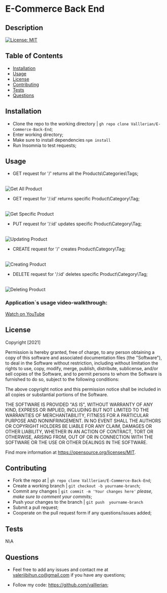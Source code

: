 <h1>E-Commerce Back End</h1>
    
## Description 
    


[![License: MIT](https://img.shields.io/badge/License-MIT-yellow.svg)](https://opensource.org/licenses/MIT)
    
## Table of Contents
- [Installation](#installation)
- [Usage](#usage)
- [License](#license)
- [Contributing](#contributing)
- [Tests](#tests)
- [Questions](#questions)
    
## Installation
    
- Clone the repo to the working directory | `gh repo clone Valllerian/E-Commerce-Back-End`;
- Enter working directory;
- Make sure to install dependencies `npm install`
- Run Insomnia to test requests;
    
## Usage 
    
- GET request for '/' returns all the Products\Categories\Tags;

<br>
<img alt="Get All Product" src="assets/images/image02.jpg" />
<br>

- GET request for '/:id' returns specific Product\Category\Tag;

<br>
<img alt="Get Specific Product" src="assets/images/image01.jpg" />
<br>

- PUT request for '/:id' updates specific Product\Category\Tag;

<br>
<img alt="Updating Product" src="assets/images/image03.jpg" />
<br>

- CREATE request for '/' creates  Product\Category\Tag;

<br>
<img alt="Creating Product" src="assets/images/image04.jpg" />
<br>

- DELETE request for '/:id' deletes  specific Product\Category\Tag;

<br>
<img alt="Deleting Product" src="assets/images/image05.jpg" />
<br>



<h3>Application`s usage video-walkthrough:</h3>
<a href="https://youtu.be/N7JQ4IiRoJI" target="_blank">Watch on YouTube</a>

## License
    


Copyright [2021] 

Permission is hereby granted, free of charge, to any person obtaining a copy of this software and associated documentation files (the "Software"), to deal in the Software without restriction, including without limitation the rights to use, copy, modify, merge, publish, distribute, sublicense, and/or sell copies of the Software, and to permit persons to whom the Software is furnished to do so, subject to the following conditions:

The above copyright notice and this permission notice shall be included in all copies or substantial portions of the Software.

THE SOFTWARE IS PROVIDED "AS IS", WITHOUT WARRANTY OF ANY KIND, EXPRESS OR IMPLIED, INCLUDING BUT NOT LIMITED TO THE WARRANTIES OF MERCHANTABILITY, FITNESS FOR A PARTICULAR PURPOSE AND NONINFRINGEMENT. IN NO EVENT SHALL THE AUTHORS OR COPYRIGHT HOLDERS BE LIABLE FOR ANY CLAIM, DAMAGES OR OTHER LIABILITY, WHETHER IN AN ACTION OF CONTRACT, TORT OR OTHERWISE, ARISING FROM, OUT OF OR IN CONNECTION WITH THE SOFTWARE OR THE USE OR OTHER DEALINGS IN THE SOFTWARE.

Find more information at https://opensource.org/licenses/MIT.
    
## Contributing
    
- Fork the repo at | `gh repo clone Valllerian/E-Commerce-Back-End`;
- Create a working branch | `git checkout -b yourname-branch`;
- Commit any changes | `git commit -m 'Your changes here'`  *please, make sure to comment your commits*;
- Push your changes to the branch | `git push  yourname-branch`
- Submit a pull request;
- Cooperate on the pull request form if any questions/issues added;
    
## Tests
    
N\A
    
## Questions
    
- Feel free to add any issues and contact me at valeriibihun.co@gmail.com if you have any questions;

- Follow my code: https://github.com/valllerian;
    
